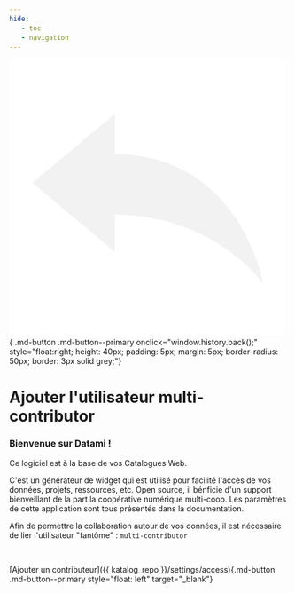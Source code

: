 ```yaml
---
hide:
   - toc
   - navigation
---
```


![Retour configuration](https://raw.githubusercontent.com/Konsilion/website/master/media/fleche-retour.png){ .md-button .md-button--primary onclick="window.history.back();" style="float:right; height: 40px; padding: 5px; margin: 5px; border-radius: 50px; border: 3px solid grey;"}

# Ajouter l'utilisateur multi-contributor

### Bienvenue sur Datami ! 

Ce logiciel est à la base de vos Catalogues Web. 

C'est un générateur de widget qui est utilisé pour facilité l'accès de vos données, projets, ressources, etc. Open source, il bénficie d'un support bienveillant de la part la coopérative numérique multi-coop. Les paramètres de cette application sont tous présentés dans la documentation.

Afin de permettre la collaboration autour de vos données, il est nécessaire de lier l'utilisateur "fantôme" : `multi-contributor`

<br>

[Ajouter un contributeur]({{ katalog_repo }}/settings/access){.md-button .md-button--primary style="float: left" target="_blank"}